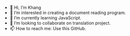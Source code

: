 - 👋 Hi, I’m Khang
- 👀 I’m interested in creating a document reading program.
- 🌱 I’m currently learning JavaScript.
- 💞️ I’m looking to collaborate on translation project.
- 📫 How to reach me: Use this GitHub.

<!---
luungockhang/luungockhang is a ✨ special ✨ repository because its `README.md` (this file) appears on your GitHub profile.
You can click the Preview link to take a look at your changes.
--->
